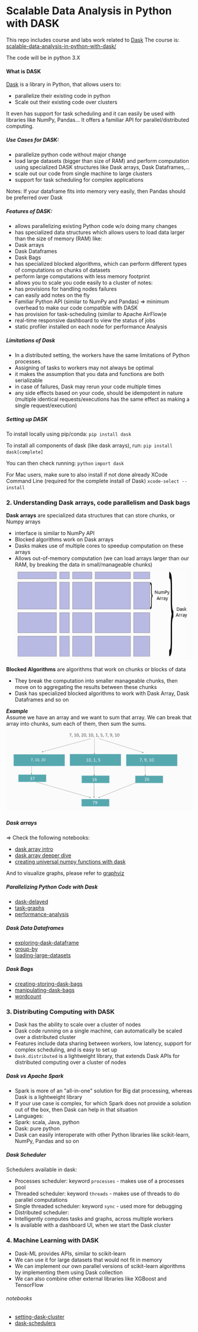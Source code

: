 # Scalable Data Analysis in Python with DASK

This repo includes course and labs work related to [Dask](https://dask.org/)
The course is: [scalable-data-analysis-in-python-with-dask/](https://www.udemy.com/course/scalable-data-analysis-in-python-with-dask/)

The code will be in python 3.X

#### What is DASK
[Dask](https://dask.org/) is a library in Python, that allows users to:
- parallelize their existing code in python
- Scale out their existing code over clusters

It even has support for task scheduling and it can easily be used with libraries like NumPy, Pandas...
It offers a familiar API for parallel/distributed computing.

##### Use Cases for DASK:
- parallelize python code without major change
- load large datasets (bigger than size of RAM) and perform computation using specialized DASK structures like Dask arrays, Dask Dataframes,...
- scale out our code from single machine to large clusters
- support for task scheduling for complex applications

Notes: If your dataframe fits into memory very easily, then Pandas should be preferred over Dask


##### Features of DASK:
- allows parallelizing existing Python code w/o doing many changes
- has specialized data structures which allows users to load data larger than the size of memory (RAM) like:
 - Dask arrays
 - Dask Dataframes
 - Dask Bags
- has specialized blocked algorithms, which can perform different types of computations on chunks of datasets
- perform large computations with less memory footprint
- allows you to scale you code easily to a cluster of notes:
 - has provisions for handling nodes failures
 - can easily add notes on the fly
- Familiar Python API (similar to NumPy and Pandas) => minimum overhead to make our code compatible with DASK
- has provision for task-scheduling (similar to Apache AirFlow)e
- real-time responsive dashboard to view the status of jobs
- static profiler installed on each node for performance Analysis

##### Limitations of Dask
- In a distributed setting, the workers have the same limitations of Python processes.
- Assigning of tasks to workers may not always be optimal
- it makes the assumption that you data and functions are both serializable
- in case of failures, Dask may rerun your code multiple times
- any side effects based on your code, should be idempotent in nature (multiple identical requests/executions has the same effect as making a single request/execution)

##### Setting up DASK
To install locally using pip/conda:
`pip install dask`

To install all components of dask (like dask arrays), run:
`pip install dask[complete]`

You can then check running:
`python`
`import dask`

For Mac users, make sure to also install if not done already XCode Command Line (required for the complete install of Dask)
`xcode-select --install`

### 2. Understanding Dask arrays, code parallelism and Dask bags

**Dask arrays** are specialized data structures that can store chunks, or Numpy arrays
- interface is similar to NumPy API
- Blocked algorithms work on Dask arrays
- Dasks makes use of multiple cores to speedup computation on these arrays
- Allows out-of-memory computation (we can load arrays larger than our RAM, by breaking the data in small/manageable chunks)  
![dask array](images/dask-array.png)

**Blocked Algorithms** are algorithms that work on chunks or blocks of data
- They break the computation into smaller manageable chunks, then move on to aggregating the results between these chunks
- Dask has specialized blocked algorithms to work with Dask Array, Dask Dataframes and so on

***Example***  
Assume we have an array and we want to sum that array.
We can break that array into chunks, sum each of them, then sum the sums.
![array](images/sum_array.png)


##### Dask arrays
=> Check the following notebooks:
 - [dask array intro](notebooks/2-dask-arrays/intro-dask-arrays.ipynb)
 - [dask array deeper dive](notebooks/2-dask-arrays/digging-deeper-into-dask-arrays.ipynb)
 - [creating universal numpy functions with dask](notebooks/2-dask-arrays/universal-nympy-functions-with-dask.ipynb)


And to visualize graphs, please refer to [graphviz](https://docs.dask.org/en/latest/graphviz.html)

##### Parallelizing Python Code with Dask
- [dask-delayed](notebooks/3-code-parallelism/dask-delayed.ipynb)
- [task-graphs](notebooks/3-code-parallelism/task-graphs.ipynb)
- [performance-analysis](notebooks/3-code-parallelism/performance-analysis.ipynb)

##### Dask Data Dataframes
- [exploring-dask-dataframe](notebooks/4-dask-dataframe/exploring-dask-dataframe.ipynb)
- [group-by](notebooks/4-dask-dataframe/dask-groupby.ipynb)
- [loading-large-datasets](notebooks/4-dask-dataframe/dask-loading-large-data.ipynb)

##### Dask Bags
 - [creating-storing-dask-bags](notebooks/5-dask-bags/creating-storing-dask-bags.ipynb)
 - [manipulating-dask-bags](notebooks/5-dask-bags/manipulating-dask-bags.ipynb)
 - [wordcount](notebooks/5-dask-bags/wordcount.ipynb)


### 3. Distributing Computing with DASK
 - Dask has the ability to scale over a cluster of nodes
 - Dask code running on a single machine, can automatically be scaled over a distributed cluster
 - Features include data sharing between workers, low latency, support for complex scheduling, and is easy to set up
 - `Dask.distributed` is a lightweight library, that extends Dask APIs for distributed computing over a cluster of nodes

##### Dask vs Apache Spark
 - Spark is more of an "all-in-one" solution for Big dat processing, whereas Dask is a lightweight library
 - If your use case is complex, for which Spark does not provide a solution out of the box, then Dask can help in that situation
 - Languages:
  - Spark: scala, Java, python
  - Dask: pure python
 - Dask can easily interoperate with other Python libraries like scikit-learn, NumPy, Pandas and so on

##### Dask Scheduler
Schedulers available in dask:
 - Processes scheduler: keyword `processes` - makes use of a processes pool
 - Threaded scheduler: keyword `threads` - makes use of threads to do parallel computations
 - Single threaded scheduler: keyword `sync` - used more for debugging
 - Distributed scheduler:
  - Intelligently computes tasks and graphs, across multiple workers
  - Is available with a dashboard UI, when we start the Dask cluster


### 4. Machine Learning with DASK
- Dask-ML provides APIs, similar to scikit-learn
- We can use it for large datasets that would not fit in memory
- We can implement our own parallel versions of scikit-learn algorithms by implementing them using Dask collection
- We can also combine other external libraries like XGBoost and TensorFlow


###### notebooks
 - [setting-dask-cluster](notebooks/6-distribute-computing/setting-dask-cluster.ipynb)
 - [dask-schedulers](notebooks/6-distribute-computing/dask-schedulers.ipynb)
